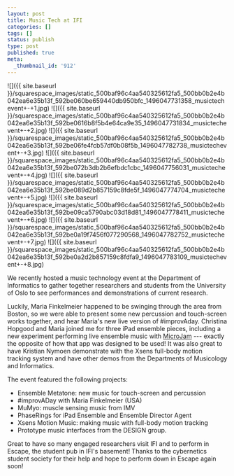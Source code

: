 ```yaml
---
layout: post
title: Music Tech at IFI
categories: []
tags: []
status: publish
type: post
published: true
meta:
  _thumbnail_id: '912'
---
```


![]({{ site.baseurl }}/squarespace_images/static_500baf96c4aa540325612fa5_500bb0b2e4b042ea6e35b13f_592be060be659440db950bfc_1496047731358_musictechevent+-+1.jpg)
![]({{ site.baseurl }}/squarespace_images/static_500baf96c4aa540325612fa5_500bb0b2e4b042ea6e35b13f_592be0616b8f5b4e64ca9e35_1496047731834_musictechevent+-+2.jpg)
![]({{ site.baseurl }}/squarespace_images/static_500baf96c4aa540325612fa5_500bb0b2e4b042ea6e35b13f_592be06fe4fcb57df0b08f5b_1496047782738_musictechevent+-+3.jpg)
![]({{ site.baseurl }}/squarespace_images/static_500baf96c4aa540325612fa5_500bb0b2e4b042ea6e35b13f_592be072b3db2b6efbdc1cbc_1496047756031_musictechevent+-+4.jpg)
![]({{ site.baseurl }}/squarespace_images/static_500baf96c4aa540325612fa5_500bb0b2e4b042ea6e35b13f_592be089d2b857159c8fde5f_1496047774704_musictechevent+-+5.jpg)
![]({{ site.baseurl }}/squarespace_images/static_500baf96c4aa540325612fa5_500bb0b2e4b042ea6e35b13f_592be09ca5790abc03d18d81_1496047778411_musictechevent+-+6.jpg)
![]({{ site.baseurl }}/squarespace_images/static_500baf96c4aa540325612fa5_500bb0b2e4b042ea6e35b13f_592be0a19f7456f077290568_1496047782752_musictechevent+-+7.jpg)
![]({{ site.baseurl }}/squarespace_images/static_500baf96c4aa540325612fa5_500bb0b2e4b042ea6e35b13f_592be0a2d2b857159c8fdfa9_1496047783109_musictechevent+-+8.jpg)

We recently hosted a music technology event at the Department of Informatics to gather together researchers and students from the University of Oslo to see performances and demonstrations of current research.

Luckily, Maria Finkelmeier happened to be swinging through the area from Boston, so we were able to present some new percussion and touch-screen works together, and hear Maria's new live version of #improvAday. Christina Hopgood and Maria joined me for three iPad ensemble pieces, including a new experiment performing live ensemble music with 
[MicroJam](http://microjam.info) --- exactly the opposite of how that app was designed to be used! It was also great to have Kristian Nymoen demonstrate with the Xsens full-body motion tracking system and have other demos from the Departments of Musicology and Informatics.

The event featured the following projects:

* Ensemble Metatone: new music for touch-screen and percussion
* #improvADay with Maria Finkelmeier (USA)
* MuMyo: muscle sensing music from IMV
* PhaseRings for iPad Ensemble and Ensemble Director Agent
* Xsens Motion Music: making music with full-body motion tracking
* Prototype music interfaces from the DESIGN group.

Great to have so many engaged researchers visit IFI and to perform in Escape, the student pub in IFI's basement! Thanks to the cybernetics student society for their help and hope to perform down in Escape again soon!

